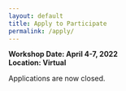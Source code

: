 ```yaml
---
layout: default
title: Apply to Participate
permalink: /apply/
---
```


**Workshop Date: April 4-7, 2022**<br/>
**Location: Virtual**

Applications are now closed.

